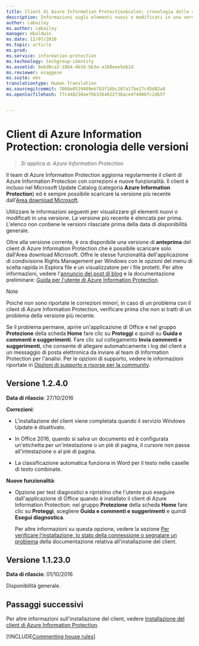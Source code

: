 ```yaml
---
title: Client di Azure Information Protection&colon; cronologia delle versioni | Azure Information Protection
description: Informazioni sugli elementi nuovi o modificati in una versione del client di Azure Information Protection per Windows.
author: cabailey
ms.author: cabailey
manager: mbaldwin
ms.date: 12/07/2016
ms.topic: article
ms.prod: 
ms.service: information-protection
ms.technology: techgroup-identity
ms.assetid: 6ebd0ca3-1864-4b3d-bb3e-a168eee5eb1d
ms.reviewer: esaggese
ms.suite: ems
translationtype: Human Translation
ms.sourcegitcommit: 7068e0529409eb783f16bc207a17be27cd5d82a8
ms.openlocfilehash: 77c448230aef0b3364822f38ace4f490bfc2db5f


---
```


# <a name="azure-information-protection-client-version-release-history"></a>Client di Azure Information Protection: cronologia delle versioni

>*Si applica a: Azure Information Protection*

Il team di Azure Information Protection aggiorna regolarmente il client di Azure Information Protection con correzioni e nuove funzionalità. Il client è incluso nel Microsoft Update Catalog (categoria **Azure Information Protection**) ed è sempre possibile scaricare la versione più recente dall'[Area download Microsoft](https://www.microsoft.com/en-us/download/details.aspx?id=53018).

Utilizzare le informazioni seguenti per visualizzare gli elementi nuovi o modificati in una versione. La versione più recente è elencata per prima. L'elenco non contiene le versioni rilasciate prima della data di disponibilità generale.

Oltre alla versione corrente, è ora disponibile una versione di **anteprima** del client di Azure Information Protection che è possibile scaricare solo dall'Area download Microsoft. Offre le stesse funzionalità dell'applicazione di condivisione Rights Management per Windows con le opzioni del menu di scelta rapida in Esplora file e un visualizzatore per i file protetti. Per altre informazioni, vedere l'[annuncio del post di blog](https://blogs.technet.microsoft.com/enterprisemobility/2016/12/07/azure-information-protection-december-preview-now-available/) e la documentazione preliminare: [Guida per l'utente di Azure Information Protection](client-user-guide.md).

> [!NOTE]
> Poiché non sono riportate le correzioni minori, in caso di un problema con il client di Azure Information Protection, verificare prima che non si tratti di un problema della versione più recente.
>  
> Se il problema permane, aprire un'applicazione di Office e nel gruppo **Protezione** della scheda **Home** fare clic su **Proteggi** e quindi su **Guida e commenti e suggerimenti**. Fare clic sul collegamento **Invia commenti e suggerimenti**, che consente di allegare automaticamente i log del client a un messaggio di posta elettronica da inviare al team di Information Protection per l'analisi. Per le opzioni di supporto, vedere le informazioni riportate in [Opzioni di supporto e risorse per la community](../get-started/information-support.md#support-options-and-community-resources).

## <a name="version-1240"></a>Versione 1.2.4.0

**Data di rilascio**: 27/10/2016

**Correzioni**:

- L'installazione del client viene completata quando il servizio Windows Update è disattivato.

- In Office 2016, quando si salva un documento ed è configurata un'etichetta per un'intestazione o un piè di pagina, il cursore non passa all'intestazione o al piè di pagina.

- La classificazione automatica funziona in Word per il testo nelle caselle di testo combinate.

**Nuove funzionalità**:

- Opzione per test diagnostici e ripristino che l'utente può eseguire dall'applicazione di Office quando è installato il client di Azure Information Protection: nel gruppo **Protezione** della scheda **Home** fare clic su **Proteggi**, scegliere **Guida e commenti e suggerimenti** e quindi **Esegui diagnostica**. 

    Per altre informazioni su questa opzione, vedere la sezione [Per verificare l'installazione, lo stato della connessione o segnalare un problema](info-protect-client.md#to-verify-installation-connection-status-or-report-a-problem) della documentazione relativa all'installazione del client.

## <a name="version-11230"></a>Versione 1.1.23.0

**Data di rilascio**: 01/10/2016

Disponibilità generale.

## <a name="next-steps"></a>Passaggi successivi

Per altre informazioni sull'installazione del client, vedere [Installazione del client di Azure Information Protection](info-protect-client.md).

[!INCLUDE[Commenting house rules](../includes/houserules.md)]


<!--HONumber=Jan17_HO4-->


